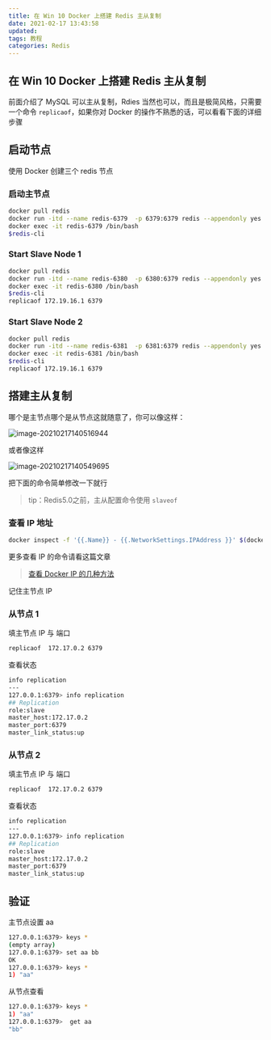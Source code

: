 ```yaml
---
title: 在 Win 10 Docker 上搭建 Redis 主从复制
date: 2021-02-17 13:43:58
updated:
tags: 教程
categories: Redis
---
```


## 在 Win 10 Docker 上搭建 Redis 主从复制

前面介绍了 MySQL 可以主从复制，Rdies 当然也可以，而且是极简风格，只需要一个命令 `replicaof`，如果你对 Docker
的操作不熟悉的话，可以看看下面的详细步骤

## 启动节点

使用 Docker 创建三个 redis 节点

### 启动主节点

```bash
docker pull redis
docker run -itd --name redis-6379  -p 6379:6379 redis --appendonly yes --protected-mode no
docker exec -it redis-6379 /bin/bash
$redis-cli
```

### Start Slave Node 1

```bash
docker pull redis
docker run -itd --name redis-6380  -p 6380:6379 redis --appendonly yes --protected-mode no
docker exec -it redis-6380 /bin/bash
$redis-cli
replicaof 172.19.16.1 6379
```

### Start Slave Node 2

```bash
docker pull redis
docker run -itd --name redis-6381  -p 6381:6379 redis --appendonly yes --protected-mode no
docker exec -it redis-6381 /bin/bash
$redis-cli
replicaof 172.19.16.1 6379
```

## 搭建主从复制

哪个是主节点哪个是从节点这就随意了，你可以像这样：

![image-20210217140516944](https://ced-md-picture.oss-cn-beijing.aliyuncs.com/img/20210217140517.png)

或者像这样

![image-20210217140549695](https://ced-md-picture.oss-cn-beijing.aliyuncs.com/img/20210217140549.png)

把下面的命令简单修改一下就行

> tip：Redis5.0之前，主从配置命令使用 `slaveof`

### 查看 IP 地址

```bash
docker inspect -f '{{.Name}} - {{.NetworkSettings.IPAddress }}' $(docker ps -aq)
```

更多查看 IP 的命令请看这篇文章

> [查看 Docker IP 的几种方法](https://solidspoon.xyz/2021/02/16/%E6%9F%A5%E7%9C%8BDockerIP%E7%9A%84%E5%87%A0%E7%A7%8D%E6%96%B9%E6%B3%95/)

记住主节点 IP

### 从节点 1

填主节点 IP 与 端口

```bash
replicaof  172.17.0.2 6379
```

查看状态

```bash
info replication
---
127.0.0.1:6379> info replication
## Replication
role:slave
master_host:172.17.0.2
master_port:6379
master_link_status:up
```

### 从节点 2

填主节点 IP 与 端口

```bash
replicaof  172.17.0.2 6379
```

查看状态

```bash
info replication
---
127.0.0.1:6379> info replication
## Replication
role:slave
master_host:172.17.0.2
master_port:6379
master_link_status:up
```

## 验证

主节点设置 aa

```bash
127.0.0.1:6379> keys *
(empty array)
127.0.0.1:6379> set aa bb
OK
127.0.0.1:6379> keys *
1) "aa"
```

从节点查看

```bash
127.0.0.1:6379> keys *
1) "aa"
127.0.0.1:6379>  get aa
"bb"
```